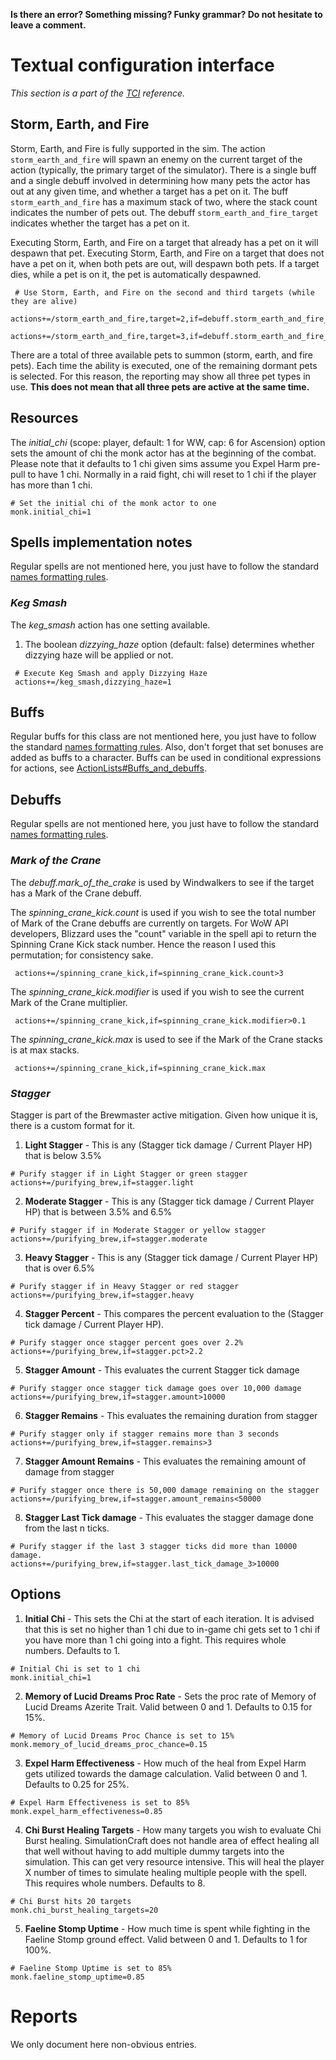 **Is there an error? Something missing? Funky grammar? Do not hesitate to leave a comment.**



# Textual configuration interface
_This section is a part of the [TCI](TextualConfigurationInterface) reference._
## Storm, Earth, and Fire

Storm, Earth, and Fire is fully supported in the sim. The action `storm_earth_and_fire` will spawn an enemy on the current target of the action (typically, the primary target of the simulator). There is a single buff and a single debuff involved in determining how many pets the actor has out at any given time, and whether a target has a pet on it. The buff `storm_earth_and_fire` has a maximum stack of two, where the stack count indicates the number of pets out. The debuff `storm_earth_and_fire_target` indicates whether the target has a pet on it.

Executing Storm, Earth, and Fire on a target that already has a pet on it will despawn that pet. Executing Storm, Earth, and Fire on a target that does not have a pet on it, when both pets are out, will despawn both pets. If a target dies, while a pet is on it, the pet is automatically despawned.
```
 # Use Storm, Earth, and Fire on the second and third targets (while they are alive)
 actions+=/storm_earth_and_fire,target=2,if=debuff.storm_earth_and_fire_target.down
 actions+=/storm_earth_and_fire,target=3,if=debuff.storm_earth_and_fire_target.down
```

There are a total of three available pets to summon (storm, earth, and fire pets). Each time the ability is executed, one of the remaining dormant pets is selected. For this reason, the reporting may show all three pet types in use. **This does not mean that all three pets are active at the same time.**

## Resources

The _initial\_chi_ (scope: player, default: 1 for WW, cap: 6 for Ascension) option sets the amount of chi the monk actor has at the beginning of the combat. Please note that it defaults to 1 chi given sims assume you Expel Harm pre-pull to have 1 chi. Normally in a raid fight, chi will reset to 1 chi if the player has more than 1 chi.
```
# Set the initial chi of the monk actor to one
monk.initial_chi=1
```
## Spells implementation notes

Regular spells are not mentioned here, you just have to follow the standard [names formatting rules](TextualConfigurationInterface#Names_formatting).

### _Keg Smash_
The _keg\_smash_ action has one setting available.
  1. The boolean _dizzying\_haze_ option (default: false) determines whether dizzying haze will be applied or not.
```
 # Execute Keg Smash and apply Dizzying Haze
 actions+=/keg_smash,dizzying_haze=1
```

## Buffs
Regular buffs for this class are not mentioned here, you just have to follow the standard [names formatting rules](TextualConfigurationInterface#Names_formatting.md). Also, don't forget that set bonuses are added as buffs to a character. Buffs can be used in conditional expressions for actions, see [ActionLists#Buffs\_and\_debuffs](ActionLists#Buffs_and_debuffs).

## Debuffs
Regular spells are not mentioned here, you just have to follow the standard [names formatting rules](TextualConfigurationInterface#Names_formatting).

### _Mark of the Crane_
The _debuff.mark\_of\_the\_crake_ is used by Windwalkers to see if the target has a Mark of the Crane debuff.

The _spinning\_crane\_kick.count_ is used if you wish to see the total number of Mark of the Crane debuffs are currently on targets. For WoW API developers, Blizzard uses the "count" variable in the spell api to return the Spinning Crane Kick stack number. Hence the reason I used this permutation; for consistency sake.

```
 actions+=/spinning_crane_kick,if=spinning_crane_kick.count>3
```

The _spinning\_crane\_kick.modifier_ is used if you wish to see the current Mark of the Crane multiplier.

```
 actions+=/spinning_crane_kick,if=spinning_crane_kick.modifier>0.1
```

The _spinning\_crane\_kick.max_ is used to see if the Mark of the Crane stacks is at max stacks.

```
 actions+=/spinning_crane_kick,if=spinning_crane_kick.max
```

### _Stagger_
Stagger is part of the Brewmaster active mitigation. Given how unique it is, there is a custom format for it.

1. **Light Stagger** - This is any (Stagger tick damage / Current Player HP) that is below 3.5%

  ```
 # Purify stagger if in Light Stagger or green stagger
 actions+=/purifying_brew,if=stagger.light
  ```
2. **Moderate Stagger** - This is any (Stagger tick damage / Current Player HP) that is between 3.5% and 6.5%

  ```
 # Purify stagger if in Moderate Stagger or yellow stagger
 actions+=/purifying_brew,if=stagger.moderate
  ```
3. **Heavy Stagger** - This is any (Stagger tick damage / Current Player HP) that is over 6.5%

  ```
 # Purify stagger if in Heavy Stagger or red stagger
 actions+=/purifying_brew,if=stagger.heavy
  ```
4. **Stagger Percent** - This compares the percent evaluation to the (Stagger tick damage / Current Player HP).

  ```
 # Purify stagger once stagger percent goes over 2.2%
 actions+=/purifying_brew,if=stagger.pct>2.2
  ```
5. **Stagger Amount** - This evaluates the current Stagger tick damage

  ```
 # Purify stagger once stagger tick damage goes over 10,000 damage
 actions+=/purifying_brew,if=stagger.amount>10000
  ```
6. **Stagger Remains** - This evaluates the remaining duration from stagger

  ```
 # Purify stagger only if stagger remains more than 3 seconds
 actions+=/purifying_brew,if=stagger.remains>3
  ```
7. **Stagger Amount Remains** - This evaluates the remaining amount of damage from stagger

  ```
 # Purify stagger once there is 50,000 damage remaining on the stagger
 actions+=/purifying_brew,if=stagger.amount_remains<50000
  ```
8. **Stagger Last Tick damage** - This evaluates the stagger damage done from the last n ticks.

  ```
 # Purify stagger if the last 3 stagger ticks did more than 10000 damage.
 actions+=/purifying_brew,if=stagger.last_tick_damage_3>10000
  ```

## Options

1. **Initial Chi** - This sets the Chi at the start of each iteration. It is advised that this is set no higher than 1 chi due to in-game chi gets set to 1 chi if you have more than 1 chi going into a fight. This requires whole numbers. Defaults to 1.

```
# Initial Chi is set to 1 chi
monk.initial_chi=1
```

2. **Memory of Lucid Dreams Proc Rate** - Sets the proc rate of Memory of Lucid Dreams Azerite Trait. Valid between 0 and 1. Defaults to 0.15 for 15%.

```
# Memory of Lucid Dreams Proc Chance is set to 15%
monk.memory_of_lucid_dreams_proc_chance=0.15
```

3. **Expel Harm Effectiveness** - How much of the heal from Expel Harm gets utilized towards the damage calculation. Valid between 0 and 1. Defaults to 0.25 for 25%.

```
# Expel Harm Effectiveness is set to 85%
monk.expel_harm_effectiveness=0.85
```

4. **Chi Burst Healing Targets** - How many targets you wish to evaluate Chi Burst healing. SimulationCraft does not handle area of effect healing all that well without having to add multiple dummy targets into the simulation. This can get very resource intensive. This will heal the player X number of times to simulate healing multiple people with the spell. This requires whole numbers. Defaults to 8.

```
# Chi Burst hits 20 targets
monk.chi_burst_healing_targets=20
```

5. **Faeline Stomp Uptime** - How much time is spent while fighting in the Faeline Stomp ground effect. Valid between 0 and 1. Defaults to 1 for 100%.

```
# Faeline Stomp Uptime is set to 85%
monk.faeline_stomp_uptime=0.85
```

# Reports
We only document here non-obvious entries.